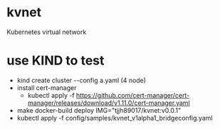 # kvnet
Kubernetes virtual network


# use KIND to test

- kind create cluster --config a.yaml (4 node)
- install cert-manager
    - kubectl apply -f https://github.com/cert-manager/cert-manager/releases/download/v1.11.0/cert-manager.yaml
- make docker-build deploy IMG="tjjh89017/kvnet:v0.0.1"
- kubectl apply -f config/samples/kvnet_v1alpha1_bridgeconfig.yaml
